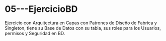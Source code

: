 # 05---EjercicioBD
Ejercicio con Arquitectura en Capas con Patrones de Diseño de Fabrica y Singleton, tiene su Base de Datos con su tabla, sus roles para los Usuarios, permisos y Seguridad en BD.

